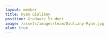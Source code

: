```yaml
---
layout: member
title: Ryan Giuliany
position: Graduate Student
image: /assets/images/team/Giuliany-Ryan.jpg
alum: true
---
```

